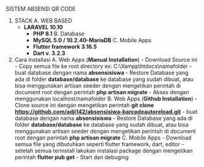 SISTEM ABSENSI QR CODE
1. STACK
   A. WEB BASED
   - **LARAVEL 10.10**
       - **PHP 8.1**
   B. Database
       - **MySQL 5.0 / 10.2.40-MariaDB**
   C. Mobile Apps
       - **Flutter framework  3.16.5**
       - **Dart v. 3.2.3**
2. Cara Installasi
   A. Web Apps (**Manual Installation**)
       - Download Source ini
       - Copy semua file ke root directory ex: C:\Xampp\htdocs\namafolder
       - buat database dengan nama **absensisiswa**
       - Restore Database yang ada di folder **database/database** ke database yang sudah dibuat, atau bisa menggunakan artisan seeder dengan mengetikan perintah di document root dengan perintah **php artisan migrate**
       - Akses dengan menggunakan localhost/namafolder
   B. Web Apps (**Github Installation**)
       - Clone source ini dengan mengetikan perintah **git clone https://github.com/adji142/absensisiwa-barcodeautoreload.git**
       - buat database dengan nama **absensisiswa**
       - Restore Database yang ada di folder **database/database** ke database yang sudah dibuat, atau bisa menggunakan artisan seeder dengan mengetikan perintah di document root dengan perintah **php artisan migrate**
   C. Mobile Apps
       - Download semua file yang dibutuhkan seperti flutter framework, dart, editor
       - setelah semua terinstall lakukan instalasi package dengan mengetikan perintah **flutter pub get**
       - Start dan debuging

